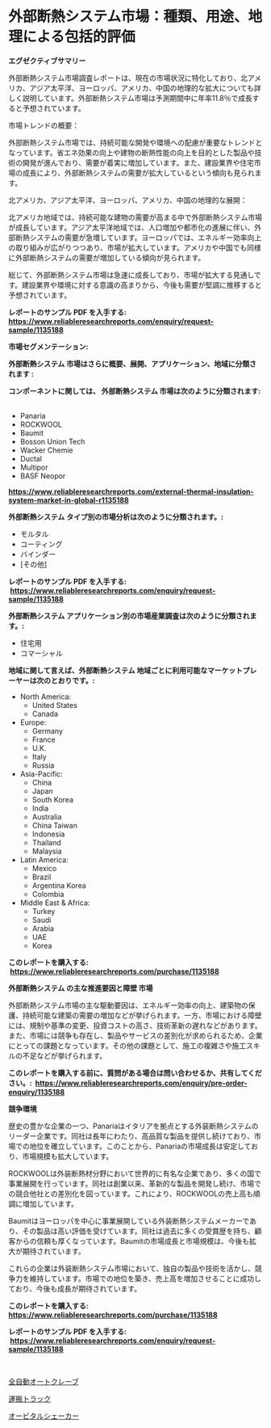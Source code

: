 <p><h1>外部断熱システム市場：種類、用途、地理による包括的評価</h1></p><p><strong>エグゼクティブサマリー</strong></p>
<p><p>外部断熱システム市場調査レポートは、現在の市場状況に特化しており、北アメリカ、アジア太平洋、ヨーロッパ、アメリカ、中国の地理的な拡大についても詳しく説明しています。外部断熱システム市場は予測期間中に年率11.8％で成長すると予想されています。</p><p>市場トレンドの概要：</p><p>外部断熱システム市場では、持続可能な開発や環境への配慮が重要なトレンドとなっています。省エネ効果の向上や建物の断熱性能の向上を目的とした製品や技術の開発が進んでおり、需要が着実に増加しています。また、建設業界や住宅市場の成長により、外部断熱システムの需要が拡大しているという傾向も見られます。</p><p>北アメリカ、アジア太平洋、ヨーロッパ、アメリカ、中国の地理的な展開：</p><p>北アメリカ地域では、持続可能な建物の需要が高まる中で外部断熱システム市場が成長しています。アジア太平洋地域では、人口増加や都市化の進展に伴い、外部断熱システムの需要が急増しています。ヨーロッパでは、エネルギー効率向上の取り組みが広がりつつあり、市場が拡大しています。アメリカや中国でも同様に外部断熱システムの需要が増加している傾向が見られます。</p><p>総じて、外部断熱システム市場は急速に成長しており、市場が拡大する見通しです。建設業界や環境に対する意識の高まりから、今後も需要が堅調に推移すると予想されています。</p></p>
<p><strong>レポートのサンプル PDF を入手する: <a href="https://www.reliableresearchreports.com/enquiry/request-sample/1135188">https://www.reliableresearchreports.com/enquiry/request-sample/1135188</a></strong></p>
<p><strong>市場セグメンテーション:</strong></p>
<p><strong> 外部断熱システム 市場はさらに概要、展開、アプリケーション、地域に分類されます :</strong></p>
<p><strong>コンポーネントに関しては、 外部断熱システム 市場は次のように分類されます: &nbsp;</strong></p>
<p><ul><li>Panaria</li><li>ROCKWOOL</li><li>Baumit</li><li>Bosson Union Tech</li><li>Wacker Chemie</li><li>Ductal</li><li>Multipor</li><li>BASF Neopor</li></ul></p>
<p><strong><a href="https://www.reliableresearchreports.com/external-thermal-insulation-system-market-in-global-r1135188">https://www.reliableresearchreports.com/external-thermal-insulation-system-market-in-global-r1135188</a></strong></p>
<p><strong> 外部断熱システム タイプ別の市場分析は次のように分類されます。:</strong></p>
<p><ul><li>モルタル</li><li>コーティング</li><li>バインダー</li><li>[その他]</li></ul></p>
<p><strong>レポートのサンプル PDF を入手する: &nbsp;<a href="https://www.reliableresearchreports.com/enquiry/request-sample/1135188">https://www.reliableresearchreports.com/enquiry/request-sample/1135188</a></strong></p>
<p><strong> 外部断熱システム アプリケーション別の市場産業調査は次のように分類されます。:</strong></p>
<p><ul><li>住宅用</li><li>コマーシャル</li></ul></p>
<p><strong>地域に関して言えば、外部断熱システム 地域ごとに利用可能なマーケットプレーヤーは次のとおりです。:</strong></p>
<p><ul>
    <li>
        North America:
        <ul>
            <li>United States</li>
            <li>Canada</li>
        </ul>
    </li>
    <li>
        Europe:
        <ul>
            <li>Germany</li>
            <li>France</li>
            <li>U.K.</li>
            <li>Italy</li>
            <li>Russia</li>
        </ul>
    </li>
    <li>
        Asia-Pacific:
        <ul>
            <li>China</li>
            <li>Japan</li>
            <li>South Korea</li>
            <li>India</li>
            <li>Australia</li>
            <li>China Taiwan</li>
            <li>Indonesia</li>
            <li>Thailand</li>
            <li>Malaysia</li>
        </ul>
    </li>
    <li>
        Latin America:
        <ul>
            <li>Mexico</li>
            <li>Brazil</li>
            <li>Argentina Korea</li>
            <li>Colombia</li>
        </ul>
    </li>
    <li>
        Middle East & Africa:
        <ul>
            <li>Turkey</li>
            <li>Saudi</li>
            <li>Arabia</li>
            <li>UAE</li>
            <li>Korea</li>
        </ul>
    </li>
    </ul></p>
<p><strong>このレポートを購入する: &nbsp;<a href="https://www.reliableresearchreports.com/purchase/1135188">https://www.reliableresearchreports.com/purchase/1135188</a></strong></p>
<p><strong>外部断熱システム の主な推進要因と障壁 市場</strong></p>
<p><p>外部断熱システム市場の主な駆動要因は、エネルギー効率の向上、建築物の保護、持続可能な建築の需要の増加などが挙げられます。一方、市場における障壁には、規制や基準の変更、投資コストの高さ、技術革新の遅れなどがあります。また、市場には競争も存在し、製品やサービスの差別化が求められるため、企業にとっての課題となっています。その他の課題として、施工の複雑さや施工スキルの不足などが挙げられます。</p></p>
<p><strong>このレポートを購入する前に、質問がある場合は問い合わせるか、共有してください。:&nbsp; <a href="https://www.reliableresearchreports.com/enquiry/pre-order-enquiry/1135188">https://www.reliableresearchreports.com/enquiry/pre-order-enquiry/1135188</a></strong></p>
<p><strong>競争環境</strong></p>
<p><p>歴史の豊かな企業の一つ、Panariaはイタリアを拠点とする外装断熱システムのリーダー企業です。同社は長年にわたり、高品質な製品を提供し続けており、市場での地位を確立しています。このことから、Panariaの市場成長は安定しており、市場規模も拡大しています。</p><p>ROCKWOOLは外装断熱材分野において世界的に有名な企業であり、多くの国で事業展開を行っています。同社は創業以来、革新的な製品を開発し続け、市場での競合他社との差別化を図っています。これにより、ROCKWOOLの売上高も順調に増加しています。</p><p>Baumitはヨーロッパを中心に事業展開している外装断熱システムメーカーであり、その製品は高い評価を受けています。同社は過去に多くの受賞歴を持ち、顧客からの信頼も厚くなっています。Baumitの市場成長と市場規模は、今後も拡大が期待されています。</p><p>これらの企業は外装断熱システム市場において、独自の製品や技術を活かし、競争力を維持しています。市場での地位を築き、売上高を増加させることに成功しており、今後も成長が期待されています。</p></p>
<p><strong>このレポートを購入する: &nbsp; <a href="https://www.reliableresearchreports.com/purchase/1135188">https://www.reliableresearchreports.com/purchase/1135188</a></strong></p>
<p><strong>レポートのサンプル PDF を入手する: &nbsp;<a href="https://www.reliableresearchreports.com/enquiry/request-sample/1135188">https://www.reliableresearchreports.com/enquiry/request-sample/1135188</a></strong><strong></strong></p>
<p>&nbsp;</p>
<p><p><a href="https://github.com/joaejkdzgyljvo6/Market-Research-Report-List-1/blob/main/212664926285.md">全自動オートクレーブ</a></p><p><a href="https://medium.com/@joanacasper14/%E3%83%9B%E3%83%BC%E3%83%AB%E3%83%88%E3%83%A9%E3%83%83%E3%82%AF%E5%B8%82%E5%A0%B4%E5%B1%95%E6%9C%9B-%E6%A5%AD%E7%95%8C%E6%A6%82%E8%A6%81%E3%81%A8%E4%BA%88%E6%B8%AC-2024%E5%B9%B4%E3%81%8B%E3%82%892031%E5%B9%B4-a019954289e1">運搬トラック</a></p><p><a href="https://medium.com/@josephee58/%E3%82%AA%E3%83%BC%E3%83%93%E3%82%BF%E3%83%AB%E3%82%B7%E3%82%A7%E3%83%BC%E3%82%AB%E3%83%BC%E5%B8%82%E5%A0%B4%E3%81%AE%E5%88%86%E6%9E%90%E3%81%A82024%E5%B9%B4%E3%81%8B%E3%82%892031%E5%B9%B4%E3%81%BE%E3%81%A7%E3%81%AE%E6%9C%9F%E9%96%93%E3%81%AE%E3%82%B5%E3%82%A4%E3%82%BA%E4%BA%88%E6%B8%AC-7a90a8632211">オービタルシェーカー</a></p></p>